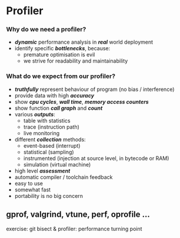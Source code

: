 # Profiler

### Why do we need a profiler?

* ___dynamic___ performance analysis in ___real___ world deployment
* identify specific ___bottlenecks___, because:
    - premature optimisation is evil
    - we strive for readability and maintainability

### What do we expect from our profiler?

* ___truthfully___ represent behaviour of program (no bias / interference)
* provide data with high ___accuracy___
* show ___cpu cycles___, ___wall time___, ___memory access counters___
* show function ___call graph___ and ___count___
* various ___outputs___:
    - table with statistics
    - trace (instruction path)
    - live monitoring
* different ___collection___ methods:
    - event-based (interrupt)
    - statistical (sampling)
    - instrumented (injection at source level, in bytecode or RAM)
    - simulation (virtual machine)
* high level ___assessment___
* automatic compiler / toolchain feedback
* easy to use
* somewhat fast
* portability is no big concern

## gprof, valgrind, vtune, perf, oprofile ...

exercise: git bisect & profiler: performance turning point
